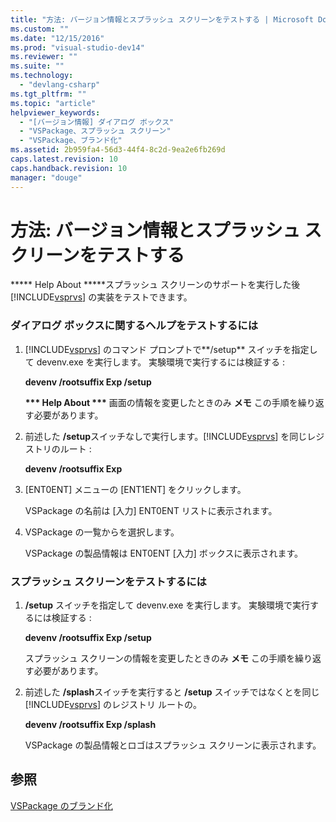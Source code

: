 ```yaml
---
title: "方法: バージョン情報とスプラッシュ スクリーンをテストする | Microsoft Docs"
ms.custom: ""
ms.date: "12/15/2016"
ms.prod: "visual-studio-dev14"
ms.reviewer: ""
ms.suite: ""
ms.technology: 
  - "devlang-csharp"
ms.tgt_pltfrm: ""
ms.topic: "article"
helpviewer_keywords: 
  - "[バージョン情報] ダイアログ ボックス"
  - "VSPackage、スプラッシュ スクリーン"
  - "VSPackage、ブランド化"
ms.assetid: 2b959fa4-56d3-44f4-8c2d-9ea2e6fb269d
caps.latest.revision: 10
caps.handback.revision: 10
manager: "douge"
---
```

# 方法: バージョン情報とスプラッシュ スクリーンをテストする
**\*\*\* Help About \*\*\***スプラッシュ スクリーンのサポートを実行した後[!INCLUDE[vsprvs](../assembler/masm/includes/vsprvs_md.md)] の実装をテストできます。  
  
### ダイアログ ボックスに関するヘルプをテストするには  
  
1.  [!INCLUDE[vsprvs](../assembler/masm/includes/vsprvs_md.md)] のコマンド プロンプトで**\/setup** スイッチを指定して devenv.exe を実行します。  実験環境で実行するには検証する :  
  
     **devenv \/rootsuffix Exp \/setup**  
  
     **\*\*\* Help About \*\*\*** 画面の情報を変更したときのみ **メモ**  この手順を繰り返す必要があります。  
  
2.  前述した **\/setup**スイッチなしで実行します。[!INCLUDE[vsprvs](../assembler/masm/includes/vsprvs_md.md)] を同じレジストリのルート :  
  
     **devenv \/rootsuffix Exp**  
  
3.  \[ENT0ENT\] メニューの \[ENT1ENT\] をクリックします。  
  
     VSPackage の名前は \[入力\] ENT0ENT リストに表示されます。  
  
4.  VSPackage の一覧からを選択します。  
  
     VSPackage の製品情報は ENT0ENT \[入力\] ボックスに表示されます。  
  
### スプラッシュ スクリーンをテストするには  
  
1.  **\/setup** スイッチを指定して devenv.exe を実行します。  実験環境で実行するには検証する :  
  
     **devenv \/rootsuffix Exp \/setup**  
  
     スプラッシュ スクリーンの情報を変更したときのみ **メモ**  この手順を繰り返す必要があります。  
  
2.  前述した **\/splash**スイッチを実行すると **\/setup** スイッチではなくとを同じ [!INCLUDE[vsprvs](../assembler/masm/includes/vsprvs_md.md)] のレジストリ ルートの。  
  
     **devenv \/rootsuffix Exp \/splash**  
  
     VSPackage の製品情報とロゴはスプラッシュ スクリーンに表示されます。  
  
## 参照  
 [VSPackage のブランド化](../Topic/VSPackage%20Branding.md)